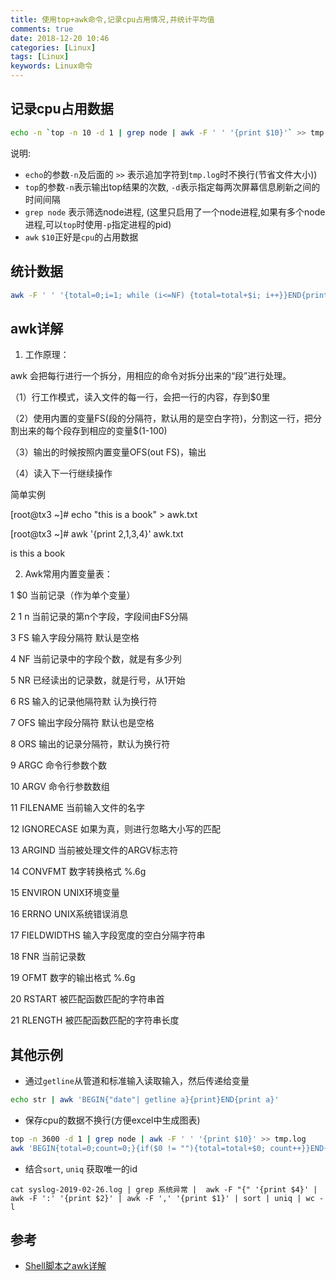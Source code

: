 ```yaml
---
title: 使用top+awk命令,记录cpu占用情况,并统计平均值
comments: true
date: 2018-12-20 10:46
categories: [Linux]
tags: [Linux]
keywords: Linux命令
---
```


## 记录cpu占用数据
```bash
echo -n `top -n 10 -d 1 | grep node | awk -F ' ' '{print $10}'` >> tmp.log 
```

说明:
- `echo`的参数`-n`及后面的 `>>` 表示追加字符到`tmp.log`时不换行(节省文件大小))
- `top`的参数`-n`表示输出top结果的次数, `-d`表示指定每两次屏幕信息刷新之间的时间间隔
- `grep node` 表示筛选node进程, (这里只启用了一个node进程,如果有多个node进程,可以`top`时使用`-p`指定进程的pid)
- `awk` `$10`正好是`cpu`的占用数据


## 统计数据
```bash
awk -F ' ' '{total=0;i=1; while (i<=NF) {total=total+$i; i++}}END{printf "total: %s,count: %s,average: %s",total,NF,total/NF}' tmp.log
```

## awk详解
1. 工作原理：

awk 会把每行进行一个拆分，用相应的命令对拆分出来的“段”进行处理。

（1）行工作模式，读入文件的每一行，会把一行的内容，存到$0里

（2）使用内置的变量FS(段的分隔符，默认用的是空白字符)，分割这一行，把分割出来的每个段存到相应的变量$(1-100)

（3）输出的时候按照内置变量OFS(out FS)，输出

（4）读入下一行继续操作

简单实例

[root@tx3 ~]# echo "this is a book" > awk.txt

[root@tx3 ~]# awk '{print $2,$1,$3,$4}' awk.txt

is this a book



2. Awk常用内置变量表：

1 $0             当前记录（作为单个变量）  

2 $1~$n          当前记录的第n个字段，字段间由FS分隔  

3 FS             输入字段分隔符 默认是空格  

4 NF             当前记录中的字段个数，就是有多少列  

5 NR             已经读出的记录数，就是行号，从1开始  

6 RS             输入的记录他隔符默 认为换行符  

7 OFS            输出字段分隔符 默认也是空格  

8 ORS            输出的记录分隔符，默认为换行符  

9 ARGC           命令行参数个数  

10 ARGV           命令行参数数组  

11 FILENAME       当前输入文件的名字  

12 IGNORECASE     如果为真，则进行忽略大小写的匹配  

13 ARGIND         当前被处理文件的ARGV标志符  

14 CONVFMT        数字转换格式 %.6g  

15 ENVIRON        UNIX环境变量  

16 ERRNO          UNIX系统错误消息  

17 FIELDWIDTHS    输入字段宽度的空白分隔字符串  

18 FNR            当前记录数  

19 OFMT           数字的输出格式 %.6g  

20 RSTART         被匹配函数匹配的字符串首  

21 RLENGTH        被匹配函数匹配的字符串长度  


## 其他示例
- 通过`getline`从管道和标准输入读取输入，然后传递给变量
```bash 
echo str | awk 'BEGIN{"date"| getline a}{print}END{print a}'
```

- 保存cpu的数据不换行(方便excel中生成图表)
```bash
top -n 3600 -d 1 | grep node | awk -F ' ' '{print $10}' >> tmp.log 
awk 'BEGIN{total=0;count=0;}{if($0 != ""){total=total+$0; count++}}END{printf "total: %s,count: %s,argv: %s",total,count,total/count}' tmp.log
```

- 结合`sort`, `uniq` 获取唯一的id
```
cat syslog-2019-02-26.log | grep 系统异常 |  awk -F "{" '{print $4}' | awk -F ':' '{print $2}' | awk -F ',' '{print $1}' | sort | uniq | wc -l
```

## 参考
- [Shell脚本之awk详解](http://blog.51cto.com/tanxin/1222140)

